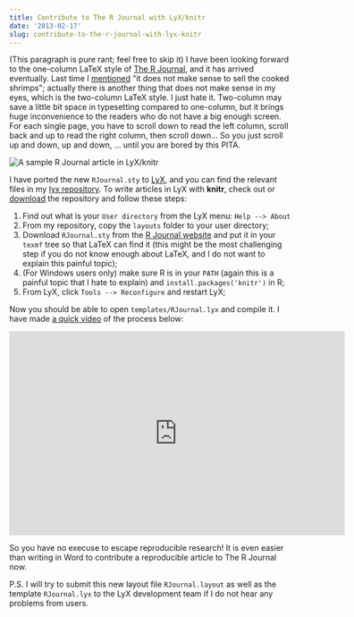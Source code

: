 ```yaml
---
title: Contribute to The R Journal with LyX/knitr
date: '2013-02-17'
slug: contribute-to-the-r-journal-with-lyx-knitr
---
```


(This paragraph is pure rant; feel free to skip it) I have been looking forward to the one-column LaTeX style of [The R Journal](http://journal.r-project.org/), and it has arrived eventually. Last time I [mentioned](/en/2013/01/code-pollution-with-command-prompts/) "it does not make sense to sell the cooked shrimps"; actually there is another thing that does not make sense in my eyes, which is the two-column LaTeX style. I just hate it. Two-column may save a little bit space in typesetting compared to one-column, but it brings huge inconvenience to the readers who do not have a big enough screen. For each single page, you have to scroll down to read the left column, scroll back and up to read the right column, then scroll down... So you just scroll up and down, up and down, ... until you are bored by this PITA.

![A sample R Journal article in LyX/knitr](http://i.imgur.com/39xfw02.png)

I have ported the new `RJournal.sty` to [LyX](http://www.lyx.org), and you can find the relevant files in my [lyx repository](https://github.com/yihui/lyx). To write articles in LyX with **knitr**, check out or [download](https://github.com/yihui/lyx/archive/master.zip) the repository and follow these steps:

1. Find out what is your `User directory` from the LyX menu: `Help --> About`
1. From my repository, copy the `layouts` folder to your user directory;
3. Download `RJournal.sty` from the [R Journal website](http://journal.r-project.org/submissions.html) and put it in your `texmf` tree so that LaTeX can find it (this might be the most challenging step if you do not know enough about LaTeX, and I do not want to explain this painful topic);
4. (For Windows users only) make sure R is in your `PATH` (again this is a painful topic that I hate to explain) and `install.packages('knitr')` in R;
5. From LyX, click `Tools --> Reconfigure` and restart LyX;

Now you should be able to open `templates/RJournal.lyx` and compile it. I have made [a quick video](http://www.screenr.com/BqZ7) of the process below:

<iframe src="http://www.screenr.com/embed/BqZ7" width="600" height="365" frameborder="0"></iframe>

So you have no execuse to escape reproducible research! It is even easier than writing in Word to contribute a reproducible article to The R Journal now.

P.S. I will try to submit this new layout file `RJournal.layout` as well as the template `RJournal.lyx` to the LyX development team if I do not hear any problems from users.
